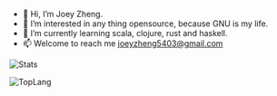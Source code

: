 - 👋 Hi, I’m Joey Zheng.
- 👀 I’m interested in any thing opensource, because GNU is my life.
- 🌱 I’m currently learning scala, clojure, rust and haskell.
- 📫 Welcome to reach me joeyzheng5403@gmail.com

![Stats](https://github-readme-stats.vercel.app/api?username=joey5403&show_icons=true)

![TopLang](https://github-readme-stats.vercel.app/api/top-langs/?username=joey5403&layout=compact&card_width=444)

<!---
joey5403/joey5403 is a ✨ special ✨ repository because its `README.md` (this file) appears on your GitHub profile.
You can click the Preview link to take a look at your changes.
--->
